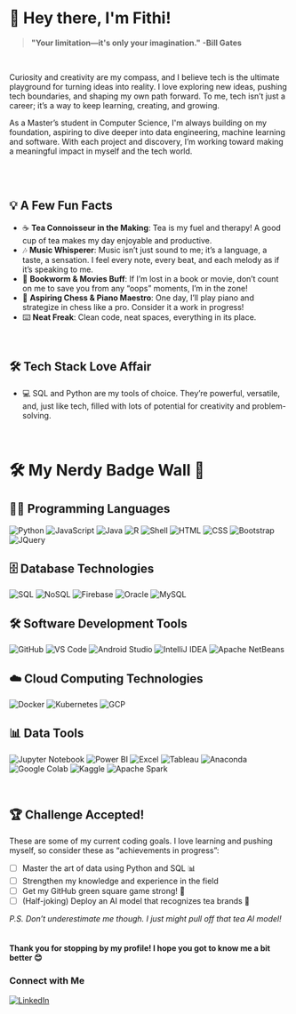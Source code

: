   # 👋 Hey there, I'm Fithi!
  
  > **"Your limitation—it's only your imagination."**
                                     **-Bill Gates**
  <br>
  
  Curiosity and creativity are my compass, and I believe tech is the ultimate playground for turning ideas into reality. I love exploring new ideas, pushing tech boundaries, and shaping my own path forward. To me, tech isn’t just a career; it’s a way to keep learning, creating, and growing.
  
  As a Master’s student in Computer Science, I'm always building on my foundation, aspiring to dive deeper into data engineering, machine learning and software. With each project and discovery, I’m working toward making a meaningful impact in myself and the tech world.
  
  <br>
  <br>
  
  ## 💡 A Few Fun Facts
  - ☕ **Tea Connoisseur in the Making**: Tea is my fuel and therapy! A good cup of tea makes my day enjoyable and productive. 
  - 🎶 **Music Whisperer**: Music isn’t just sound to me; it’s a language, a taste, a sensation. I feel every note, every beat, and each melody as if it’s speaking to me.  
  - 📖 **Bookworm & Movies Buff**: If I’m lost in a book or movie, don’t count on me to save you from any “oops” moments, I’m in the zone!
  - 🎹 **Aspiring Chess & Piano Maestro**: One day, I’ll play piano and strategize in chess like a pro. Consider it a work in progress!
  - ⌨️ **Neat Freak**: Clean code, neat spaces, everything in its place.
  <br>
  
  ## 🛠 Tech Stack Love Affair
  - 💻 SQL and Python are my tools of choice. They’re powerful, versatile, and, just like tech, filled with lots of potential for creativity and problem-solving.
  <br>
  
  # 🛠 My Nerdy Badge Wall 👾
  
  ## 👨‍💻 Programming Languages
  ![Python](https://img.shields.io/badge/Python-3776AB?style=for-the-badge&logo=python&logoColor=white)
  ![JavaScript](https://img.shields.io/badge/JavaScript-F7DF1E?style=for-the-badge&logo=javascript&logoColor=black)
  ![Java](https://img.shields.io/badge/Java-007396?style=for-the-badge&logo=java&logoColor=white)
  ![R](https://img.shields.io/badge/R-276DC3?style=for-the-badge&logo=r&logoColor=white)
  ![Shell](https://img.shields.io/badge/Shell_Scripting-4EAA25?style=for-the-badge&logo=gnu-bash&logoColor=white)
  ![HTML](https://img.shields.io/badge/HTML-E34F26?style=for-the-badge&logo=html5&logoColor=white)
  ![CSS](https://img.shields.io/badge/CSS-1572B6?style=for-the-badge&logo=css3&logoColor=white)
  ![Bootstrap](https://img.shields.io/badge/Bootstrap-7952B3?style=for-the-badge&logo=bootstrap&logoColor=white)
  ![JQuery](https://img.shields.io/badge/JQuery-0769AD?style=for-the-badge&logo=jquery&logoColor=white)
  
  ## 🗄️ Database Technologies
  ![SQL](https://img.shields.io/badge/SQL-00599C?style=for-the-badge&logo=postgresql&logoColor=white)
  ![NoSQL](https://img.shields.io/badge/NoSQL-4EA94B?style=for-the-badge&logo=mongodb&logoColor=white)
  ![Firebase](https://img.shields.io/badge/Firebase-FFCA28?style=for-the-badge&logo=firebase&logoColor=black)
  ![Oracle](https://img.shields.io/badge/Oracle-F80000?style=for-the-badge&logo=oracle&logoColor=white)
  ![MySQL](https://img.shields.io/badge/MySQL-4479A1?style=for-the-badge&logo=mysql&logoColor=white)
  
  ## 🛠️ Software Development Tools
  ![GitHub](https://img.shields.io/badge/GitHub-181717?style=for-the-badge&logo=github&logoColor=white)
  ![VS Code](https://img.shields.io/badge/VS_Code-007ACC?style=for-the-badge&logo=visual-studio-code&logoColor=white)
  ![Android Studio](https://img.shields.io/badge/Android_Studio-3DDC84?style=for-the-badge&logo=android-studio&logoColor=white)
  ![IntelliJ IDEA](https://img.shields.io/badge/IntelliJ-000000?style=for-the-badge&logo=intellij-idea&logoColor=white)
  ![Apache NetBeans](https://img.shields.io/badge/Apache_NetBeans-1B6AC6?style=for-the-badge&logo=apachenetbeanside&logoColor=white)
  
  ## ☁️ Cloud Computing Technologies
  ![Docker](https://img.shields.io/badge/Docker-2496ED?style=for-the-badge&logo=docker&logoColor=white)
  ![Kubernetes](https://img.shields.io/badge/Kubernetes-326CE5?style=for-the-badge&logo=kubernetes&logoColor=white)
  ![GCP](https://img.shields.io/badge/Google_Cloud_Platform-4285F4?style=for-the-badge&logo=gcp&logoColor=white)
  
  ## 📊 Data Tools
  ![Jupyter Notebook](https://img.shields.io/badge/Jupyter-FA6E3A?style=for-the-badge&logo=jupyter&logoColor=white)
  ![Power BI](https://img.shields.io/badge/Power_BI-F2C811?style=for-the-badge&logo=power-bi&logoColor=black)
  ![Excel](https://img.shields.io/badge/Excel-217346?style=for-the-badge&logo=microsoft-excel&logoColor=white)
  ![Tableau](https://img.shields.io/badge/Tableau-E97627?style=for-the-badge&logo=tableau&logoColor=white)
  ![Anaconda](https://img.shields.io/badge/Anaconda-44A833?style=for-the-badge&logo=anaconda&logoColor=white)
  ![Google Colab](https://img.shields.io/badge/Google_Colab-F9AB00?style=for-the-badge&logo=google-colab&logoColor=white)
  ![Kaggle](https://img.shields.io/badge/Kaggle-20BEFF?style=for-the-badge&logo=kaggle&logoColor=white)
  ![Apache Spark](https://img.shields.io/badge/Apache_Spark-E25A1C?style=for-the-badge&logo=apachespark&logoColor=white)
  
  <br>
  
  ## 🏆 Challenge Accepted!
  These are some of my current coding goals. I love learning and pushing myself, so consider these as “achievements in progress”:
  
  - [ ] Master the art of data using Python and SQL 📊
  - [ ] Strengthen my knowledge and experience in the field   
  - [ ] Get my GitHub green square game strong! 💪
  - [ ] (Half-joking) Deploy an AI model that recognizes tea brands 🍃

  *P.S. Don’t underestimate me though. I just might pull off that tea AI model!*
  <br>
  <br>
  
  #### Thank you for stopping by my profile! I hope you got to know me a bit better 😊
### Connect with Me
[![LinkedIn](https://img.shields.io/badge/LinkedIn-blue?style=for-the-badge&logo=linkedin&logoColor=white)](https://www.linkedin.com/in/fithi-ghebreamlak)
